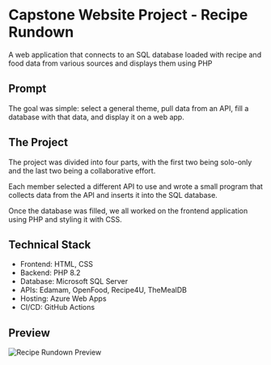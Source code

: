 # Capstone Website Project - Recipe Rundown

A web application that connects to an SQL database loaded with recipe and food data from various sources and displays them using PHP

## Prompt

The goal was simple: select a general theme, pull data from an API, fill a database with that data, and display it on a web app.

## The Project

The project was divided into four parts, with the first two being solo-only and the last two being a collaborative effort. 

Each member selected a different API to use and wrote a small program that collects data from the API and inserts it into the SQL database.

Once the database was filled, we all worked on the frontend application using PHP and styling it with CSS.

## Technical Stack

- Frontend: HTML, CSS
- Backend: PHP 8.2
- Database: Microsoft SQL Server
- APIs: Edamam, OpenFood, Recipe4U, TheMealDB
- Hosting: Azure Web Apps
- CI/CD: GitHub Actions

## Preview

![Recipe Rundown Preview](https://cdn.imgchest.com/files/7pjcqowd5z7.png "Recipe Rundown Preview")
